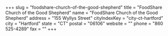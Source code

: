 +++
slug = "foodshare-church-of-the-good-shepherd"
title = "FoodShare Church of the Good Shepherd"
name = "FoodShare Church of the Good Shepherd"
address = "155 Wyllys Street"
cityIndexKey = "city-ct-hartford"
city = "Hartford"
state = "CT"
postal = "06106"
website = ""
phone = "860 525-4289"
fax = ""
+++
